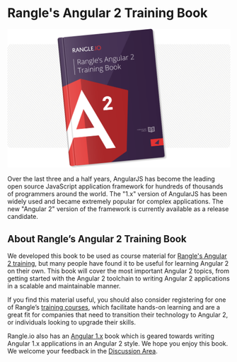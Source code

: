 # Rangle's Angular 2 Training Book

![ngcourse2](./img/cover.png "Rangle's Angular 2 Training Book")

Over the last three and a half years, AngularJS has become the leading open
source JavaScript application framework for hundreds of thousands of programmers
around the world. The "1.x" version of AngularJS has been widely used and became
extremely popular for complex applications. The new "Angular 2" version of the
framework is currently available as a release candidate.

## About Rangle’s Angular 2 Training Book

We developed this book to be used as course material for
[Rangle's Angular 2 training](http://go.rangle.io/angular-2-training), but many
people have found it to be useful for learning Angular 2 on
their own.  This book will cover the most important Angular 2 topics, from
getting started with the Angular 2 toolchain to writing Angular 2 applications
in a scalable and maintainable manner.

If you find this material useful, you should also consider registering for one
of Rangle’s [training courses](http://go.rangle.io/angular-2-training), which
facilitate hands-on learning and are a great fit for companies that need to
transition their technology to Angular 2, or individuals looking to upgrade
their skills.

Rangle.io also has an [Angular 1.x](http://ngcourse-1.rangle.io/) book which is
geared towards writing Angular 1.x applications in an Angular 2 style. We hope
you enjoy this book. We welcome your feedback in the
[Discussion Area](https://www.gitbook.com/book/rangle-io/ngcourse2/discussions).
